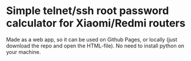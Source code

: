 # Simple telnet/ssh root password calculator for Xiaomi/Redmi routers

Made as a web app, so it can be used on Github Pages, or locally (just download the repo and open the HTML-file). No need to install python on your machine.
